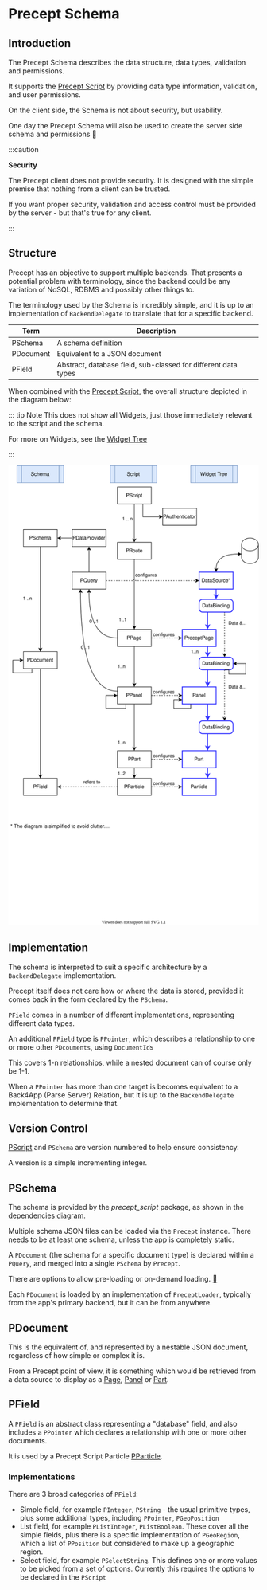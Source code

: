 # Precept Schema

## Introduction

The Precept Schema describes the data structure, data types, validation and permissions.  

It supports the [Precept Script](precept-script.md) by providing data type information, validation, and user permissions.

On the client side, the Schema is not about security, but usability.

One day the Precept Schema will also be used to create the server side schema and permissions :crossed_fingers:

:::caution

**Security**

The Precept client does not provide security.  It is designed with the simple premise that nothing from a client can be trusted.

If you want proper security, validation and access control must be provided by the server - but that's true for any client.

:::

## Structure

Precept has an objective to support multiple backends.  That presents a potential problem with terminology, since the backend could be any variation of NoSQL, RDBMS and possibly other things to.

The terminology used by the Schema is incredibly simple, and it is up to an implementation of `BackendDelegate` to translate that for a specific backend.


| Term      | Description                                                    |
|-----------|----------------------------------------------------------------|
| PSchema   | A schema definition                                            |
| PDocument | Equivalent to a JSON document                                  |
| PField    | Abstract, database field, sub-classed for different data types |                                                                                                  | Field     | Field |


When combined with the [Precept Script](./precept-script.md), the overall structure depicted in the diagram below:

::: tip Note
This does not show all Widgets, just those immediately relevant to the script and the schema.

For more on Widgets, see the [Widget Tree](./widget-tree.md)

::: 


![overview diagram](../images/precept-overview.svg)

## Implementation

The schema is interpreted to suit a specific architecture by a `BackendDelegate` implementation.

Precept itself does not care how or where the data is stored, provided it comes back in the form declared by the `PSchema`.

`PField` comes in a number of different implementations, representing different data types.

An additional `PField` type is `PPointer`, which describes a relationship to one or more other `PDcouments`, using `DocumentId`s
 
This covers 1-n relationships, while a nested document can of course only be 1-1.

When a `PPointer` has more than one target is becomes equivalent to a Back4App (Parse Server) Relation, but it is up to the `BackendDelegate` implementation to determine that.


## Version Control

[PScript](./precept-script.md) and `PSchema` are version numbered to help ensure consistency.

A version is a simple incrementing integer.

## PSchema

The schema is provided by the *precept_script* package, as shown in the [dependencies diagram](./installation.md#dependencies).

Multiple schema JSON files can be loaded via the `Precept` instance. There needs to be at least one schema, unless the app is completely static.

A `PDocument` (the schema for a specific document type) is declared within a `PQuery`, and merged into a single `PSchema` by `Precept`.

There are options to allow pre-loading or on-demand loading. [:thinking:](https://gitlab.com/precept1/precept-client/-/issues/25)

Each `PDocument` is loaded by an implementation of `PreceptLoader`, typically from the app's primary backend, but it can be from anywhere.


## PDocument

This is the equivalent of, and represented by a nestable JSON document, regardless of how simple or complex it is.  

From a Precept point of view, it is something which would be retrieved from a data source to display as a [Page](./precept-script.md#page), [Panel](./precept-script.md#panel) or [Part]((./precept-script.md#part)).


## PField

A `PField` is an abstract class representing a "database" field, and also includes a `PPointer` which declares a relationship with one or more other documents.
 
It is used by a Precept Script Particle [PParticle](./precept-script.md#particle).


### Implementations

There are 3 broad categories of `PField`:

- Simple field, for example `PInteger`, `PString` - the usual primitive types, plus some additional types, including `PPointer`, `PGeoPosition`
- List field, for example `PListInteger`, `PListBoolean`.  These cover all the simple fields, plus there is a specific implementation of `PGeoRegion`, which a list of `PPosition` but considered to make up a geographic region.
- Select field, for example `PSelectString`.  This defines one or more values to be picked from a set of options.  Currently this requires the options to be declared in the `PScript`


